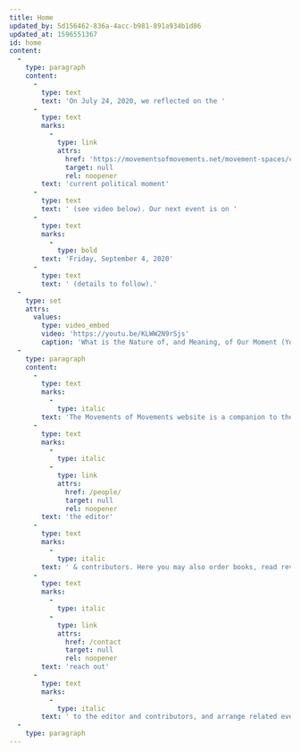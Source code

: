 ```yaml
---
title: Home
updated_by: 5d156462-836a-4acc-b981-891a934b1d86
updated_at: 1596551367
id: home
content:
  -
    type: paragraph
    content:
      -
        type: text
        text: 'On July 24, 2020, we reflected on the '
      -
        type: text
        marks:
          -
            type: link
            attrs:
              href: 'https://movementsofmovements.net/movement-spaces/conversations/the-nature-and-meaning-of-our-moment-7-24-2020'
              target: null
              rel: noopener
        text: 'current political moment'
      -
        type: text
        text: ' (see video below). Our next event is on '
      -
        type: text
        marks:
          -
            type: bold
        text: 'Friday, September 4, 2020'
      -
        type: text
        text: ' (details to follow).'
  -
    type: set
    attrs:
      values:
        type: video_embed
        video: 'https://youtu.be/KLWW2N9rSjs'
        caption: 'What is the Nature of, and Meaning, of Our Moment (YouTube)'
  -
    type: paragraph
    content:
      -
        type: text
        marks:
          -
            type: italic
        text: 'The Movements of Movements website is a companion to the book series featuring updates from '
      -
        type: text
        marks:
          -
            type: italic
          -
            type: link
            attrs:
              href: /people/
              target: null
              rel: noopener
        text: 'the editor'
      -
        type: text
        marks:
          -
            type: italic
        text: ' & contributors. Here you may also order books, read reviews, learn about related events, '
      -
        type: text
        marks:
          -
            type: italic
          -
            type: link
            attrs:
              href: /contact
              target: null
              rel: noopener
        text: 'reach out'
      -
        type: text
        marks:
          -
            type: italic
        text: ' to the editor and contributors, and arrange related events. This site is always going to be work-in-progress and is still under construction. '
  -
    type: paragraph
---
```

